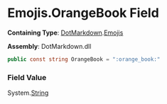 # Emojis\.OrangeBook Field

**Containing Type**: [DotMarkdown](../../README.md)\.[Emojis](../README.md)

**Assembly**: DotMarkdown\.dll

```csharp
public const string OrangeBook = ":orange_book:"
```

### Field Value

System\.[String](https://docs.microsoft.com/en-us/dotnet/api/system.string)